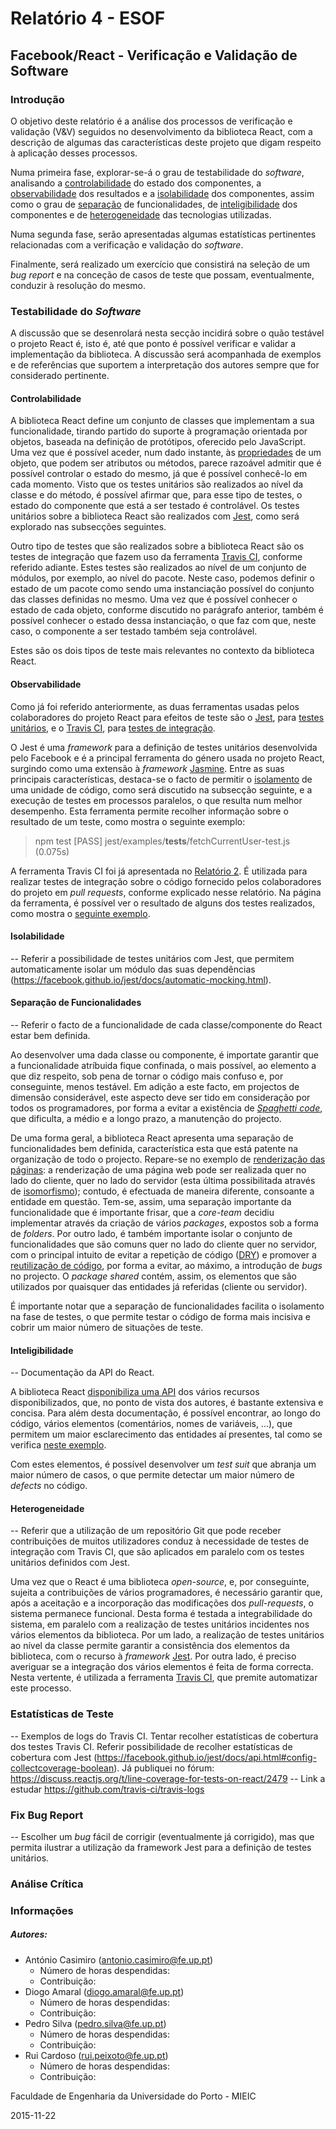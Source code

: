 # Relatório 4 - ESOF
## Facebook/React - Verificação e Validação de Software

### <a name="introducao"></a>Introdução

O objetivo deste relatório é a análise dos processos de verificação e validação (V&V) seguidos no desenvolvimento da biblioteca React, com a descrição de algumas das características deste projeto que digam respeito à aplicação desses processos.

Numa primeira fase, explorar-se-á o grau de testabilidade do *software*, analisando a [controlabilidade](#controllability) do estado dos componentes, a [observabilidade](#observability) dos resultados e a [isolabilidade](#isolateability) dos componentes, assim como o grau de [separação](#separation) de funcionalidades, de [inteligibilidade](#understandability) dos componentes e de [heterogeneidade](#heterogeneity) das tecnologias utilizadas.

Numa segunda fase, serão apresentadas algumas estatísticas pertinentes relacionadas com a verificação e validação do *software*.

Finalmente, será realizado um exercício que consistirá na seleção de um *bug report* e na conceção de casos de teste que possam, eventualmente, conduzir à resolução do mesmo.

### <a name="testabilidade"></a>Testabilidade do *Software*

A discussão que se desenrolará nesta secção incidirá sobre o quão testável o projeto React é, isto é, até que ponto é possível verificar e validar a implementação da biblioteca. A discussão será acompanhada de exemplos e de referências que suportem a interpretação dos autores sempre que for considerado pertinente.

#### <a name="controllability"></a>Controlabilidade

A biblioteca React define um conjunto de classes que implementam a sua funcionalidade, tirando partido do suporte à programação orientada por objetos, baseada na definição de protótipos, oferecido pelo JavaScript. Uma vez que é possível aceder, num dado instante, às [propriedades](http://www.w3schools.com/js/js_properties.asp) de um objeto, que podem ser atributos ou métodos, parece razoável admitir que é possível controlar o estado do mesmo, já que é possível conhecê-lo em cada momento. Visto que os testes unitários são realizados ao nível da classe e do método, é possível afirmar que, para esse tipo de testes, o estado do componente que está a ser testado é controlável. Os testes unitários sobre a biblioteca React são realizados com [Jest](https://facebook.github.io/jest/), como será explorado nas subsecções seguintes.

Outro tipo de testes que são realizados sobre a biblioteca React são os testes de integração que fazem uso da ferramenta [Travis CI](https://travis-ci.org/), conforme referido adiante. Estes testes são realizados ao nível de um conjunto de módulos, por exemplo, ao nível do pacote. Neste caso, podemos definir o estado de um pacote como sendo uma instanciação possível do conjunto das classes definidas no mesmo. Uma vez que é possível conhecer o estado de cada objeto, conforme discutido no parágrafo anterior, também é possível conhecer o estado dessa instanciação, o que faz com que, neste caso, o componente a ser testado também seja controlável.

Estes são os dois tipos de teste mais relevantes no contexto da biblioteca React.

#### <a name="observability"></a>Observabilidade

Como já foi referido anteriormente, as duas ferramentas usadas pelos colaboradores do projeto React para efeitos de teste são o [Jest](https://facebook.github.io/jest/), para [testes unitários](https://en.wikipedia.org/wiki/Unit_testing), e o [Travis CI](https://travis-ci.org/), para [testes de integração](https://en.wikipedia.org/wiki/Integration_testing).

O Jest é uma *framework* para a definição de testes unitários desenvolvida pelo Facebook e é a principal ferramenta do género usada no projeto React, surgindo como uma extensão à *framework* [Jasmine](http://jasmine.github.io/edge/introduction.html). Entre as suas principais características, destaca-se o facto de permitir o [isolamento](http://facebook.github.io/jest/docs/automatic-mocking.html) de uma unidade de código, como será discutido na subsecção seguinte, e a execução de testes em processos paralelos, o que resulta num melhor desempenho. Esta ferramenta permite recolher informação sobre o resultado de um teste, como mostra o seguinte exemplo:

> npm test
[PASS] jest/examples/__tests__/fetchCurrentUser-test.js (0.075s)

A ferramenta Travis CI foi já apresentada no [Relatório 2](./Relatorio_2.md#validacao). É utilizada para realizar testes de integração sobre o código fornecido pelos colaboradores do projeto em *pull requests*, conforme explicado nesse relatório. Na página da ferramenta, é possível ver o resultado de alguns dos testes realizados, como mostra o [seguinte exemplo](https://travis-ci.org/facebook/react/builds/90839775).

#### <a name="isolateability"></a>Isolabilidade

-- Referir a possibilidade de testes unitários com Jest, que permitem automaticamente isolar um módulo das suas dependências (https://facebook.github.io/jest/docs/automatic-mocking.html).

#### <a name="separation"></a>Separação de Funcionalidades

-- Referir o facto de a funcionalidade de cada classe/componente do React estar bem definida.

Ao desenvolver uma dada classe ou componente, é importate garantir que a funcionalidade atríbuida fique confinada, o mais possível, ao elemento a que diz respeito, sob pena de tornar o código mais confuso e, por conseguinte, menos testável. Em adição a este facto, em projectos de dimensão considerável, este aspecto deve ser tido em consideração por todos os programadores, por forma a evitar a existência de [*Spaghetti code*](https://en.wikipedia.org/wiki/Spaghetti_code), que dificulta, a médio e a longo prazo, a manutenção do projecto.

De uma forma geral, a biblioteca React apresenta uma separação de funcionalidades bem definida, característica esta que está patente na organização de todo o projecto. Repare-se no exemplo de [renderização das páginas](https://github.com/facebook/react/tree/master/src/renderers/dom): a renderização de uma página web pode ser realizada quer no lado do cliente, quer no lado do servidor (esta última possibilitada através de [isomorfismo](./Relatorio_2.md#levantamento)); contudo, é efectuada de maneira diferente, consoante a entidade em questão. Tem-se, assim, uma separação importante da funcionalidade que é importante frisar, que a *core-team* decidiu implementar através da criação de vários *packages*, expostos sob a forma de *folders*. Por outro lado, é também importante isolar o conjunto de funcionalidades que são comuns quer no lado do cliente quer no servidor, com o principal intuito de evitar a repetição de código ([DRY](https://en.wikipedia.org/wiki/Don%27t_repeat_yourself)) e promover a [reutilização de código](https://en.wikipedia.org/wiki/Code_reuse), por forma a evitar, ao máximo, a introdução de *bugs* no projecto. O *package* *shared* contém, assim, os elementos que são utilizados por quaisquer das entidades já referidas (cliente ou servidor). 

É importante notar que a separação de funcionalidades facilita o isolamento na fase de testes, o que permite testar o código de forma mais incisiva e cobrir um maior número de situações de teste.

#### <a name="understandability"></a>Inteligibilidade

-- Documentação da API do React.

A biblioteca React [disponibiliza uma API](https://facebook.github.io/react/docs/top-level-api.html) dos vários recursos disponibilizados, que, no ponto de vista dos autores, é bastante extensiva e concisa. Para além desta documentação, é possível encontrar, ao longo do código, vários elementos (comentários, nomes de variáveis, ...), que permitem um maior esclarecimento das entidades aí presentes, tal como se verifica [neste exemplo](https://github.com/facebook/react/blob/master/src/renderers/dom/client/ReactMount.js).

Com estes elementos, é possível desenvolver um *test suit* que abranja um maior número de casos, o que permite detectar um maior número de *defects* no código.

#### <a name="heterogeneity"></a>Heterogeneidade

-- Referir que a utilização de um repositório Git que pode receber contribuições de muitos utilizadores conduz à necessidade de testes de integração com Travis CI, que são aplicados em paralelo com os testes unitários definidos com Jest.

Uma vez que o React é uma biblioteca *open-source*, e, por conseguinte, sujeita a contribuições de vários programadores, é necessário garantir que, após a aceitação e a incorporação das modificações dos *pull-requests*, o sistema permanece funcional. Desta forma é testada a integrabilidade do sistema, em paralelo com a realização de testes unitários incidentes nos vários elementos da biblioteca.
Por um lado, a realização de testes unitários ao nível da classe permite garantir a consistência dos elementos da biblioteca, com o recurso à *framework* [Jest](https://facebook.github.io/jest/). Por outra lado, é preciso averiguar se a integração dos vários elementos é feita de forma correcta. Nesta vertente, é utilizada a ferramenta [Travis CI](https://travis-ci.org/facebook/react), que premite automatizar este processo.


### <a name="estatisticas"></a>Estatísticas de Teste

-- Exemplos de logs do Travis CI. Tentar recolher estatísticas de cobertura dos testes Travis CI. Referir possibilidade de recolher estatísticas de cobertura com Jest (https://facebook.github.io/jest/docs/api.html#config-collectcoverage-boolean). Já publiquei no fórum: https://discuss.reactjs.org/t/line-coverage-for-tests-on-react/2479
-- Link a estudar https://github.com/travis-ci/travis-logs

### <a name="opcional"></a>Fix Bug Report 

-- Escolher um *bug* fácil de corrigir (eventualmente já corrigido), mas que permita ilustrar a utilização da framework Jest para a definição de testes unitários.

### <a name="analise"></a>Análise Crítica


### <a name="info"></a>Informações

##### Autores:

* António Casimiro (antonio.casimiro@fe.up.pt)
	* Número de horas despendidas:
	* Contribuição:
* Diogo Amaral (diogo.amaral@fe.up.pt)
	* Número de horas despendidas:
	* Contribuição:
* Pedro Silva (pedro.silva@fe.up.pt)
	* Número de horas despendidas:
	* Contribuição:
* Rui Cardoso (rui.peixoto@fe.up.pt)
	* Número de horas despendidas:
	* Contribuição:

Faculdade de Engenharia da Universidade do Porto - MIEIC

2015-11-22
